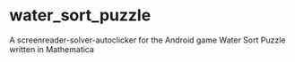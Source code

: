 # water_sort_puzzle
A screenreader-solver-autoclicker for the Android game Water Sort Puzzle written in Mathematica

